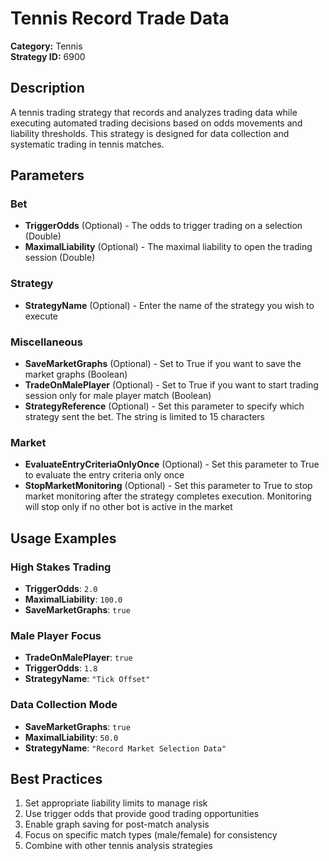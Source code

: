 # Tennis Record Trade Data

**Category:** Tennis  
**Strategy ID:** 6900

## Description

A tennis trading strategy that records and analyzes trading data while executing automated trading decisions based on odds movements and liability thresholds. This strategy is designed for data collection and systematic trading in tennis matches.

## Parameters

### Bet
- **TriggerOdds** (Optional) - The odds to trigger trading on a selection (Double)
- **MaximalLiability** (Optional) - The maximal liability to open the trading session (Double)

### Strategy
- **StrategyName** (Optional) - Enter the name of the strategy you wish to execute

### Miscellaneous
- **SaveMarketGraphs** (Optional) - Set to True if you want to save the market graphs (Boolean)
- **TradeOnMalePlayer** (Optional) - Set to True if you want to start trading session only for male player match (Boolean)
- **StrategyReference** (Optional) - Set this parameter to specify which strategy sent the bet. The string is limited to 15 characters

### Market
- **EvaluateEntryCriteriaOnlyOnce** (Optional) - Set this parameter to True to evaluate the entry criteria only once
- **StopMarketMonitoring** (Optional) - Set this parameter to True to stop market monitoring after the strategy completes execution. Monitoring will stop only if no other bot is active in the market

## Usage Examples

### High Stakes Trading
- **TriggerOdds**: `2.0`
- **MaximalLiability**: `100.0`
- **SaveMarketGraphs**: `true`

### Male Player Focus
- **TradeOnMalePlayer**: `true`
- **TriggerOdds**: `1.8`
- **StrategyName**: `"Tick Offset"`

### Data Collection Mode
- **SaveMarketGraphs**: `true`
- **MaximalLiability**: `50.0`
- **StrategyName**: `"Record Market Selection Data"`

## Best Practices

1. Set appropriate liability limits to manage risk
2. Use trigger odds that provide good trading opportunities
3. Enable graph saving for post-match analysis
4. Focus on specific match types (male/female) for consistency
5. Combine with other tennis analysis strategies
